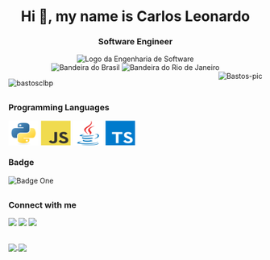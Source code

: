 <h1 align="center">Hi 👋, my name is Carlos Leonardo</h1>
<h3 align="center">Software Engineer</h3>
<div align="center">
  <img height="100" alt="Logo da Engenharia de Software" src="https://github.com/user-attachments/assets/bb86416c-fdc5-4dff-ba44-df587aa69f66"></img>
</div>
<div align="center">
  <img height="50" alt="Bandeira do Brasil" src="https://github.com/csmoore/country-flag-icons/blob/master/country-flags-4x3-png/br.png"></img>
  <img height="50" alt="Bandeira do Rio de Janeiro" src="https://raw.githubusercontent.com/stevenrskelton/flag-icon/master/png/75/br/rio_de_janeiro.png"></img>
</div>

<div><img align="right" alt="Bastos-pic" height="150" src="https://i.imgur.com/lwG69eD.png"></div>

<p align="left"> <img src="https://komarev.com/ghpvc/?username=bastosclbp&label=Visualiza%C3%A7%C3%B5es%20do%20perfil&color=1c78b2&style=flat" alt="bastosclbp" /> </p>
  
  ##
<div>
    <h3 align="left" dir="auto">Programming Languages </h3>
    <div style="display: inline_block">
      <img align="center" alt="Bastos-Python" height="50" width="60" src="https://github.com/devicons/devicon/blob/master/icons/python/python-original.svg">
      <img align="center" alt="Bastos-JS" height="50" width="60" src="https://github.com/devicons/devicon/blob/master/icons/javascript/javascript-original.svg">
      <img align="center" alt="Bastos-JAVA" height="50" width="60" src="https://github.com/devicons/devicon/blob/master/icons/java/java-original.svg">
      <img align="center" alt="Bastos-TS" height="50" width="60" src="https://github.com/devicons/devicon/blob/master/icons/typescript/typescript-original.svg">
    </div>
 </div>

 <div>
    <h3 align="left" dir="auto">Badge </h3>
    <div style="display: inline_block">
      <img align="center" alt="Badge One" height="300" src="https://github.com/bastosclbp/bastosclbp/assets/85074809/5d66c881-e8b8-4490-8982-5f7a1be17929">
    </div>
 </div>

  ##
<div>
  <h3 align="left" dir="auto">Connect with me </h3>
  <a href="https://www.youtube.com/@bastosclbp/" target="_blank"><img src="https://img.shields.io/badge/YouTube-FF0000?style=for-the-badge&logo=youtube&logoColor=white" target="_blank"></a>
  <a href="https://www.instagram.com/bastosclbp/" target="_blank"><img src="https://img.shields.io/badge/-Instagram-%23E4405F?style=for-the-badge&logo=instagram&logoColor=white" target="_blank"></a>
  <a href="https://www.linkedin.com/in/carlos-leonardo-es" target="_blank"><img src="https://img.shields.io/badge/-LinkedIn-%230077B5?style=for-the-badge&logo=linkedin&logoColor=white" target="_blank"></a> 
</div>

  ##
<div>
  <a href="https://github.com/anuraghazra/github-readme-stats">
    <img align="center" src="https://github-readme-stats.vercel.app/api/top-langs/?username=bastosclbp&layout=compact&locale=pt-br&theme=dark" />
  </a>
  <a href="https://github.com/anuraghazra/github-readme-stats">
    <img align="center" src="https://github-readme-stats.vercel.app/api?username=bastosclbp&show_icons=true&theme=radical"/>
  </a>
</div>
